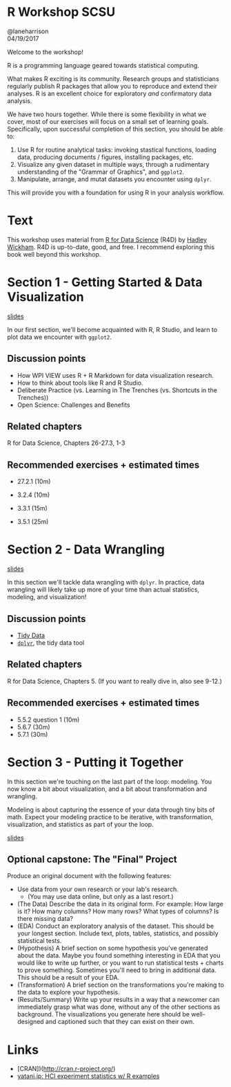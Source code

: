 # R Workshop SCSU
@laneharrison  
04/19/2017  

Welcome to the workshop!

R is a programming language geared towards statistical computing.

What makes R exciting is its community.
Research groups and statisticians regularly publish R packages that allow you to reproduce and extend their analyses.
R is an excellent choice for exploratory *and* confirmatory data analysis.

We have two hours together.
While there is some flexibility in what we cover, most of our exercises will focus on a small set of learning goals.
Specifically, upon successful completion of this section, you should be able to:

1. Use R for routine analytical tasks: invoking stastical functions, loading data, producing documents / figures, installing packages, etc.
2. Visualize any given dataset in multiple ways, through a rudimentary understanding of the "Grammar of Graphics", and `ggplot2`.
3. Manipulate, arrange, and mutat datasets you encounter using `dplyr`.

This will provide you with a foundation for using R in your analysis workflow.

# Text

This workshop uses material from [R for Data Science](http://r4ds.had.co.nz/) (R4D) by [Hadley Wickham](http://twitter.com/hadleywickham).
R4D is up-to-date, good, and free.
I recommend exploring this book well beyond this workshop.

# Section 1 - Getting Started & Data Visualization

[slides](section1-inclass.html)

In our first section, we'll become acquainted with R, R Studio, and learn to plot data we encounter with `ggplot2`.

## Discussion points

- How WPI VIEW uses R + R Markdown for data visualization research.
- How to think about tools like R and R Studio.
- Deliberate Practice (vs. Learning in The Trenches (vs. Shortcuts in the Trenches))
- Open Science: Challenges and Benefits

## Related chapters

R for Data Science, Chapters 26-27.3, 1-3

## Recommended exercises + estimated times

- 27.2.1 (10m)

- 3.2.4 (10m)
- 3.3.1 (15m)
- 3.5.1 (25m)

# Section 2 - Data Wrangling

[slides](section2-inclass.html)

In this section we'll tackle data wrangling with `dplyr`.
In practice, data wrangling will likely take up more of your time than actual statistics, modeling, and visualization!

## Discussion points

- [Tidy Data](http://vita.had.co.nz/papers/tidy-data.pdf)
- [`dplyr`](http://dplyr.tidyverse.org/), the tidy data tool

## Related chapters

R for Data Science, Chapters 5. 
(If you want to really dive in, also see 9-12.)

## Recommended exercises + estimated times

- 5.5.2 question 1 (10m)
- 5.6.7 (30m)
- 5.7.1 (30m)

# Section 3 - Putting it Together

In this section we're touching on the last part of the loop: modeling.
You now know a bit about visualization, and a bit about transformation and wrangling.

Modeling is about capturing the essence of your data through tiny bits of math.
Expect your modeling practice to be iterative, with transformation, visualization, and statistics as part of your the loop.

[slides](section3-inclass.html)

## Optional capstone: The "Final" Project

Produce an original document with the following features:

- Use data from your own research or your lab's research. 
    - (You may use data online, but only as a last resort.)
- (The Data) Describe the data in its original form. For example: How large is it? How many columns? How many rows? What types of columns? Is there missing data?
- (EDA) Conduct an exploratory analysis of the dataset. This should be your longest section. Include text, plots, tables, statistics, and possibly statistical tests.
- (Hypothesis) A brief section on some hypothesis you've generated about the data. Maybe you found something interesting in EDA that you would like to write up further, or you want to run statistical tests + charts to prove something. Sometimes you'll need to bring in additional data. This should be a result of your EDA.
- (Transformation) A brief section on the transformations you're making to the data to explore your hypothesis.
- (Results/Summary) Write up your results in a way that a newcomer can immediately grasp what was done, without any of the other sections as background. The visualizations you generate here should be well-designed and captioned such that they can exist on their own.

# Links

- [CRAN])(http://cran.r-project.org/)
- [yatani.jp: HCI experiment statistics w/ R examples](http://yatani.jp/teaching/doku.php?id=hcistats:start)
